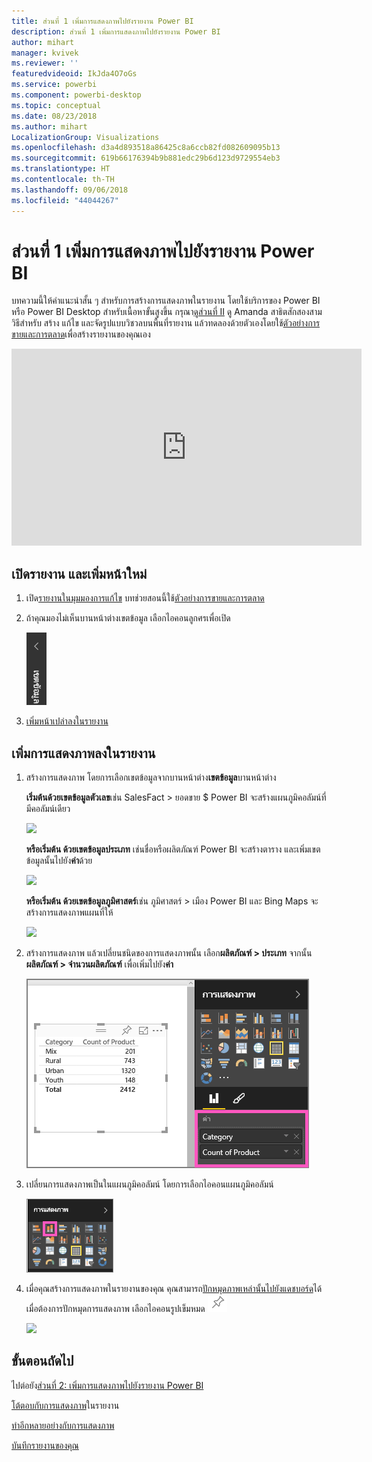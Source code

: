 ```yaml
---
title: ส่วนที่ 1 เพิ่มการแสดงภาพไปยังรายงาน Power BI
description: ส่วนที่ 1 เพิ่มการแสดงภาพไปยังรายงาน Power BI
author: mihart
manager: kvivek
ms.reviewer: ''
featuredvideoid: IkJda4O7oGs
ms.service: powerbi
ms.component: powerbi-desktop
ms.topic: conceptual
ms.date: 08/23/2018
ms.author: mihart
LocalizationGroup: Visualizations
ms.openlocfilehash: d3a4d893518a86425c8a6ccb82fd082609095b13
ms.sourcegitcommit: 619b66176394b9b881edc29b6d123d9729554eb3
ms.translationtype: HT
ms.contentlocale: th-TH
ms.lasthandoff: 09/06/2018
ms.locfileid: "44044267"
---
```

# <a name="part-i-add-visualizations-to-a-power-bi-report"></a>ส่วนที่ 1 เพิ่มการแสดงภาพไปยังรายงาน Power BI
บทความนี้ให้คำแนะนำสั้น ๆ สำหรับการสร้างการแสดงภาพในรายงาน โดยใช้บริการของ Power BI หรือ Power BI Desktop  สำหรับเนื้อหาขั้นสูงขึ้น กรุณา[ดูส่วนที่ II](power-bi-report-add-visualizations-ii.md) ดู Amanda สาธิตสักสองสามวิธีสำหรับ สร้าง แก้ไข และจัดรูปแบบวิชวลบนพื้นที่รายงาน แล้วทดลองด้วยตัวเองโดยใช้[ตัวอย่างการขายและการตลาด](sample-datasets.md)เพื่อสร้างรายงานของคุณเอง

<iframe width="560" height="315" src="https://www.youtube.com/embed/IkJda4O7oGs" frameborder="0" allowfullscreen></iframe>


## <a name="open-a-report-and-add-a-new-page"></a>เปิดรายงาน และเพิ่มหน้าใหม่
1. เปิด[รายงานในมุมมองการแก้ไข](service-reading-view-and-editing-view.md) บทช่วยสอนนี้ใช้[ตัวอย่างการขายและการตลาด](sample-datasets.md)
2. ถ้าคุณมองไม่เห็นบานหน้าต่างเขตข้อมูล เลือกไอคอนลูกศรเพื่อเปิด 
   
   ![](media/power-bi-report-add-visualizations-i/pbi_nancy_fieldsfiltersarrow.png)
3. [เพิ่มหน้าเปล่าลงในรายงาน](power-bi-report-add-page.md)

## <a name="add-visualizations-to-the-report"></a>เพิ่มการแสดงภาพลงในรายงาน
1. สร้างการแสดงภาพ โดยการเลือกเขตข้อมูลจากบานหน้าต่าง**เขตข้อมูล**บานหน้าต่าง  
   
   **เริ่มต้นด้วยเขตข้อมูลตัวเลข**เช่น SalesFact > ยอดขาย $ Power BI จะสร้างแผนภูมิคอลัมน์ที่มีคอลัมน์เดียว
   
   ![](media/power-bi-report-add-visualizations-i/pbi_onecolchart.png)
   
   **หรือเริ่มต้น ด้วยเขตข้อมูลประเภท** เช่นชื่อหรือผลิตภัณฑ์ Power BI จะสร้างตาราง และเพิ่มเขตข้อมูลนั้นไปยัง**ค่า**ด้วย
   
   ![](media/power-bi-report-add-visualizations-i/pbi_agif_createchart3.gif)
   
   **หรือเริ่มต้น ด้วยเขตข้อมูลภูมิศาสตร์**เช่น ภูมิศาสตร์ > เมือง Power BI และ Bing Maps จะสร้างการแสดงภาพแผนที่ให้
   
   ![](media/power-bi-report-add-visualizations-i/power-bi-map.png)
2. สร้างการแสดงภาพ แล้วเปลี่ยนชนิดของการแสดงภาพนั้น เลือก**ผลิตภัณฑ์ > ประเภท** จากนั้น **ผลิตภัณฑ์ > จำนวนผลิตภัณฑ์** เพื่อเพิ่มไปยัง**ค่า**
   
   ![](media/power-bi-report-add-visualizations-i/part1table1.png)
3. เปลี่ยนการแสดงภาพเป็นในแผนภูมิคอลัมน์ โดยการเลือกไอคอนแผนภูมิคอลัมน์
   
   ![](media/power-bi-report-add-visualizations-i/part1converttocolumn.png)
4. เมื่อคุณสร้างการแสดงภาพในรายงานของคุณ คุณสามารถ[ปักหมุดภาพเหล่านั้นไปยังแดชบอร์ด](service-dashboard-pin-tile-from-report.md)ได้ เมื่อต้องการปักหมุดการแสดงภาพ เลือกไอคอนรูปเข็มหมด ![](media/power-bi-report-add-visualizations-i/pinnooutline.png)
   
   ![](media/power-bi-report-add-visualizations-i/part1pin1.png)
  

## <a name="next-steps"></a>ขั้นตอนถัดไป
 ไปต่อยัง[ส่วนที่ 2: เพิ่มการแสดงภาพไปยังรายงาน Power BI](power-bi-report-add-visualizations-ii.md)
   
   [โต้ตอบกับการแสดงภาพ](service-reading-view-and-editing-view.md)ในรายงาน
   
   [ทำอีกหลายอย่างกับการแสดงภาพ](power-bi-report-visualizations.md)
   
   [บันทึกรายงานของคุณ](service-report-save.md)
